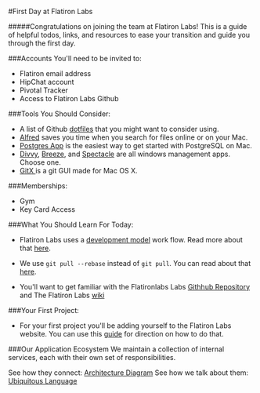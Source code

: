 #First Day at Flatiron Labs

#####Congratulations on joining the team at Flatiron Labs! This is a guide of helpful todos, links, and resources to ease your transition and guide you through the first day.

###Accounts You'll need to be invited to:
- Flatiron email address
- HipChat account
- Pivotal Tracker
- Access to Flatiron Labs Github

###Tools You Should Consider:
- A list of Github [dotfiles](http://dotfiles.github.io/) that you might want to consider using.
- [Alfred](http://www.alfredapp.com/) saves you time when you search for files online or on your Mac.
- [Postgres App](http://postgresapp.com/) is the easiest way to get started with PostgreSQL on Mac.
- [Divvy](https://mizage.com/divvy/), [Breeze](https://itunes.apple.com/us/app/breeze/id414857071?mt=12), and [Spectacle](http://spectacleapp.com/) are all windows management apps. Choose one.
- [GitX ](http://gitx.frim.nl/) is a git GUI made for Mac OS X.

###Memberships:
- Gym
- Key Card Access

###What You Should Learn For Today:

- Flatiron Labs uses a [development model](http://nvie.com/posts/a-successful-git-branching-model/) work flow. Read more about that [here](http://nvie.com/posts/a-successful-git-branching-model/).

- We use `git pull --rebase` instead of `git pull`. You can read about that [here](http://flatiron-labs.tumblr.com/post/80179930200/git-pull-rebase-vs-git-pull).

- You'll want to get familiar with the Flatironlabs Labs [Githhub Repository](https://github.com/flatiron-labs) and The Flatiron Labs [wiki](https://github.com/flatiron-labs/wiki)

###Your First Project:
- For your first project you'll be adding yourself to the Flatiron Labs website. You can use this [guide](https://github.com/flatiron-labs/wiki/blob/master/PROFILE.md) for direction on how to do that.

###Our Application Ecosystem
We maintain a collection of internal services, each with their own set of responsibilities.

See how they connect:
[Architecture Diagram](https://docs.google.com/a/flatironschool.com/drawings/d/190OqUTvrVonbboOfADVcHjS26quR-Ur9Rg3biI1tlRc/edit)
See how we talk about them:
[Ubiquitous Language](https://docs.google.com/a/flatironschool.com/document/d/1fgFQ7gn-a8YpKnPO2ztJV36uJ3IeEYck9Jlokw8lujY/edit?usp=sharing)
